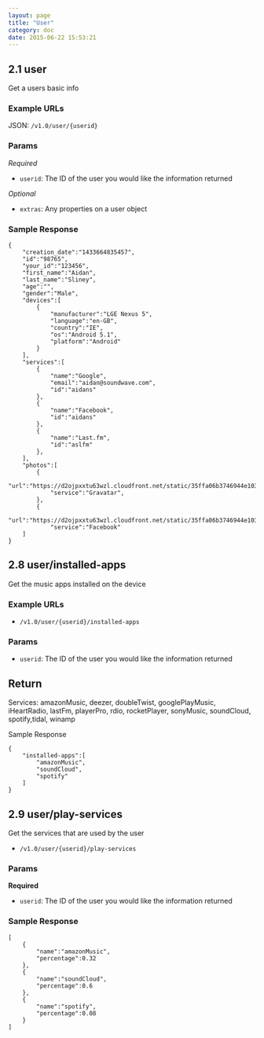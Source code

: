 ```yaml
---
layout: page
title: "User"
category: doc
date: 2015-06-22 15:53:21
---
```

## 2.1 user
Get a users basic info

### Example URLs
JSON: `/v1.0/user/{userid}`

### Params
*Required*

* `userid`: The ID of the user you would like the information returned

*Optional*

* `extras`: Any properties on a user object

### Sample Response
```
{
	"creation_date":"1433664835457",
	"id":"98765",
	"your_id":"123456",
	"first_name":"Aidan",
	"last_name":"Sliney",
	"age":"",
	"gender":"Male",
	"devices":[
		{
			"manufacturer":"LGE Nexus 5",
			"language":"en-GB",
			"country":"IE",
			"os":"Android 5.1",
			"platform":"Android"
		}
	],
	"services":[
		{
			"name":"Google",
			"email":"aidan@soundwave.com",
			"id":"aidans"
		},
		{
			"name":"Facebook",
			"id":"aidans"
		},
		{
			"name":"Last.fm",
			"id":"aslfm"
		},
	],
	"photos":[
		{
			"url":"https://d2ojpxxtu63wzl.cloudfront.net/static/35ffa06b3746944e1032e08c8a5d585c_dffe6805761961d6f26dc0f27a9b9ad27f035af91aad98432a349f38f0abd97f",
			"service":"Gravatar",
		},
		{
			"url":"https://d2ojpxxtu63wzl.cloudfront.net/static/35ffa06b3746944e1032e08c8a5d585c_dffe6805761961d6f26dc0f27a9b9ad27f035af91aad98432a349f38f0abd97f",
			"service":"Facebook"
	]
}
```

## 2.8 user/installed-apps
Get the music apps installed on the device

### Example URLs

* `/v1.0/user/{userid}/installed-apps`

### Params

* `userid`: The ID of the user you would like the information returned

## Return

Services: amazonMusic, deezer, doubleTwist, googlePlayMusic, iHeartRadio, lastFm, playerPro, rdio, rocketPlayer, sonyMusic, soundCloud, spotify,tidal, winamp

Sample Response

```
{
	"installed-apps":[
		"amazonMusic",
		"soundCloud",
		"spotify"
	]
}
```

## 2.9 user/play-services
Get the services that are used by the user

* `/v1.0/user/{userid}/play-services`

### Params

**Required**

* `userid`: The ID of the user you would like the information returned

### Sample Response

```
[
	{
		"name":"amazonMusic",
		"percentage":0.32
	},
	{
		"name":"soundCloud",
		"percentage":0.6
	},
	{
		"name":"spotify",
		"percentage":0.08
	}
]
```

